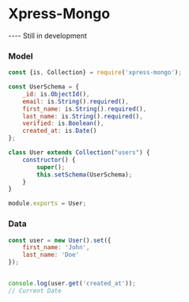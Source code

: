 # Xpress-Mongo
---- Still in development

### Model
```javascript
const {is, Collection} = require('xpress-mongo');

const UserSchema = {
    _id: is.ObjectId(),
    email: is.String().required(),
    first_name: is.String().required(),
    last_name: is.String().required(),
    verified: is.Boolean(),
    created_at: is.Date()
};

class User extends Collection("users") {
    constructor() {
        super();
        this.setSchema(UserSchema);
    }
}

module.exports = User;
```

### Data
```javascript
const user = new User().set({
    first_name: 'John',
    last_name: 'Doe'
});


console.log(user.get('created_at'));
// Current Date
```
